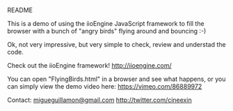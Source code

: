 README

This is a demo of using the iioEngine JavaScript framework to fill the browser with a bunch of "angry birds" flying around and bouncing :-)

Ok, not very impressive, but very simple to check, review and understad the code.

Check out the iioEngine framework! http://iioengine.com/

You can open "FlyingBirds.html" in a browser and see what happens, or you can simply view the demo video here: https://vimeo.com/86889972

Contact: migueguillamon@gmail.com
		 http://twitter.com/cineexin